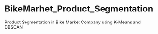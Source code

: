 # BikeMarhet_Product_Segmentation
Product Segmentation in Bike Market Company using K-Means and DBSCAN
